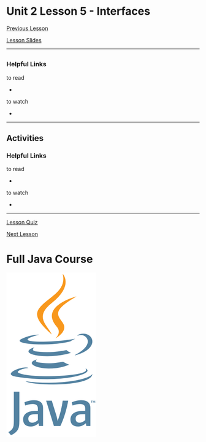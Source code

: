 # Unit 2 Lesson 5 - Interfaces

[Previous Lesson](https://github.com/Kevin-Lago/java-course-guide/tree/master/unit_2_understanding_java/lesson_4_class_design#unit-2-lesson-4---class-design)

[Lesson Slides](https://docs.google.com/presentation/d/1kwaVaBbdnDsQYcFfsDZrM-lmBNlJR0z-fK_Xl3gElv4/edit?usp=sharing)

---
##

### Helpful Links

to read

- []()

to watch

- []()

---
## Activities

### Helpful Links

to read

- []()

to watch

- []()

---

[Lesson Quiz]()

[Next Lesson](https://github.com/Kevin-Lago/java-course-guide/tree/master/unit_2_understanding_java/lesson_6_composition#unit-2-lesson-6---composition)

# Full Java Course

<a href="https://github.com/Kevin-Lago/Java-Course-Guide">
	<img src="../../java_logo.png" />
</a>

